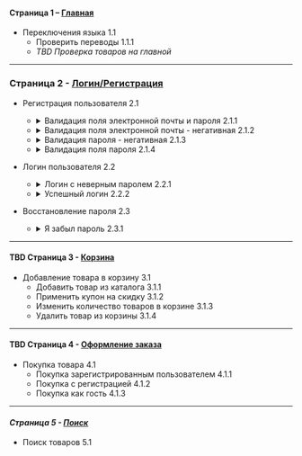 #### Страница 1 – [Главная](http://selenium1py.pythonanywhere.com/ru)
 -  Переключения языка 1.1
    - Проверить переводы 1.1.1
    - *TBD Проверка товаров на главной*
      
---

### Страница 2 - [Логин/Регистрация](http://selenium1py.pythonanywhere.com/ru/accounts/login/)
 - Регистрация пользователя 2.1
     - <details>
        <summary>Валидация поля электронной почты и пароля 2.1.1</summary>
       
       1. Открыть страницу
       2. Ввести корректный адрес электронной почты - (test@mail.com, тест@почта.рф)
       3. Ввести корректный пароль
       4. Нажать кнопку "Зарегистрироваться"
            **Expected: Пришло письмо о регистрации, открыта страница информации о пользователе**
       
       </details>
       
     - <details>
        <summary>Валидация поля электронной почты - негативная 2.1.2</summary>
        
         1. Открыть страницу
         2. Вести некорректный адрес почты - (оставить поле пустым, testmail@mail, test, test@mail.c, @mail.com, test@mail.com)
         3. Вести корректный пароль
         4. Нажать кнопку "Зарегистрироваться"
            **Expected: Показано сообщение об ошибке**
       </details>
       
     - <details>
        <summary>Валидация пароля - негативная 2.1.3</summary>
       
         1. Открыть страницу
         2. Ввести корректный email
         3. Ввести некорректный пароль (пустой, менее 9 символов, более максимальной длины, без спецсимволов, без большого регистра, blacklisted)
            **Expected: Показано сообщение об ошибке**
       </details>
       
     - <details>
        <summary>Валидация поля пароля 2.1.4</summary>
       
       1. Открыть страницу
       2. Ввести корректный адрес электронной почты
       3. Ввести корректный пароль - (не-латинские символы, латинские символы, минимальной длины, максимальной длины)
       4. Нажать кнопку "Зарегистрироваться"
            **Expected: Пришло письмо о регистрации, открыта страница информации о пользователе**
       
       </details>
       
    
- Логин пользователя 2.2
    - <details><summary>Логин с неверным паролем 2.2.1</summary>
      
        0. Precond: Пользователь существует
        1. Открыть страницу
        2. Ввести корректный email пользователя
        3. Ввести корректный неверный пароль
            **Expected: Сообщение об ошибке**
      </details>
      
    - <details><summary>Успешный логин 2.2.2</summary>
      
        0. Precond: Пользователь существует
        1. Открыть страницу
        2. Ввести корректный email пользователя
        3. Ввести корректный пароль
            **Expected: Успешный логин**
      </details>
    
 - Восстановление пароля 2.3
     - <details><summary>Я забыл пароль 2.3.1</summary>
       
        0.  Precond: Пользователь существует
        1. Открыть страницу
        2. Нажать "Я забыл пароль"
        3. Ввести email
            **Expected: пришло письмо со ссылкой**
        4. Перейти по ссылке
        5. Ввести новый корректный пароль
            **Expected: пароль принят**
        6. Залогиниться с новым паролем
            **Expected: Успешный логин**
       </details>

---

#### TBD Страница 3 - [Корзина](http://selenium1py.pythonanywhere.com/ru/basket/)
 - Добавление товара в корзину 3.1
    - Добавить товар из каталога 3.1.1
    - Применить купон на скидку 3.1.2
    - Изменить количество товаров в корзине 3.1.3
    - Удалить товар из корзины 3.1.4

---

#### TBD Страница 4 - [Оформление заказа](http://selenium1py.pythonanywhere.com/ru/checkout/)
 - Покупка товара 4.1
    - Покупка зарегистрированным пользователем 4.1.1
    - Покупка с регистрацией 4.1.2
    - Покупка как гость 4.1.3

---

#### *Страница 5 - [Поиск](http://selenium1py.pythonanywhere.com/ru/search/?q=)*
 - Поиск товаров 5.1
